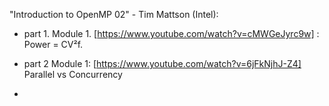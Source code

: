 

"Introduction to OpenMP 02" - Tim Mattson (Intel):

* part 1. Module 1. [https://www.youtube.com/watch?v=cMWGeJyrc9w] : Power = CV²f.


* part 2 Module 1: [https://www.youtube.com/watch?v=6jFkNjhJ-Z4] Parallel vs Concurrency

*






